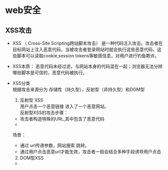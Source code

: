 # web安全
## XSS攻击
  - XSS （ Cross-Site Scripting跨站脚本攻击） 是一种代码注入攻击。攻击者在目标网站上注入恶意代码，当被攻击者登录网站时就会执行这些恶意代码，这些脚本可以读取cookie,session tokens等敏感信息，对用户进行钓鱼欺诈。
  - XSS本质： 恶意代码未经过滤，与网站本身的代码混在一起；浏览器无法分辨哪些脚本是可信的，恶意代码被执行。

  - XSS分类  
    根据攻击来源分为 存储性（持久型），反射型（非持久型）和DOM型  
    1. 反射型 XSS  
      用户点击一个恶意链接 进入了一个恶意网站。  
      反射型XSS的攻击步骤：  
      - 攻击者构造特殊的URL,其中包含了恶意代码
      - 
      场景：  
      - 通过 url传递参数，网站搜索 跳转。
      - 通过用户点击恶意url才能生效，攻击者一般会结合多种手段诱导用户点击
    2. DOM型XSS  
      - 